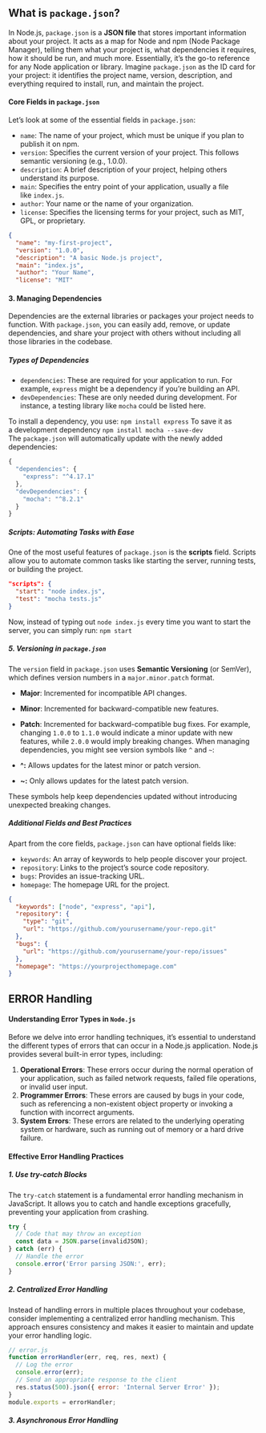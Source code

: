 ## What is `package.json`?
In Node.js, `package.json` is a **JSON file** that stores important information about your project. It acts as a map for Node and npm (Node Package Manager), telling them what your project is, what dependencies it requires, how it should be run, and much more.
Essentially, it’s the go-to reference for any Node application or library.
Imagine `package.json` as the ID card for your project: it identifies the project name, version, description, and everything required to install, run, and maintain the project.
#### Core Fields in `package.json`
Let’s look at some of the essential fields in `package.json`:
- `name`: The name of your project, which must be unique if you plan to publish it on npm.
- `version`: Specifies the current version of your project. This follows semantic versioning (e.g., 1.0.0).
- `description`: A brief description of your project, helping others understand its purpose.
- `main`: Specifies the entry point of your application, usually a file like `index.js`.
- `author`: Your name or the name of your organization.
- `license`: Specifies the licensing terms for your project, such as MIT, GPL, or proprietary.
```json
{
  "name": "my-first-project",
  "version": "1.0.0",
  "description": "A basic Node.js project",
  "main": "index.js",
  "author": "Your Name",
  "license": "MIT"

```
#### 3. Managing Dependencies
Dependencies are the external libraries or packages your project needs to function. With `package.json`, you can easily add, remove, or update dependencies, and share your project with others without including all those libraries in the codebase.
##### Types of Dependencies
- `dependencies`: These are required for your application to run. For example, `express` might be a dependency if you’re building an API.
- `devDependencies`: These are only needed during development. For instance, a testing library like `mocha` could be listed here.

To install a dependency, you use:
`npm install express`
To save it as a development dependency
`npm install mocha --save-dev`
The `package.json` will automatically update with the newly added dependencies:
```js
{
  "dependencies": {
    "express": "^4.17.1"
  },
  "devDependencies": {
    "mocha": "^8.2.1"
  }
}
```
##### Scripts: Automating Tasks with Ease
One of the most useful features of `package.json` is the **scripts** field. Scripts allow you to automate common tasks like starting the server, running tests, or building the project.
```json
"scripts": {
  "start": "node index.js",
  "test": "mocha tests.js"
}
```
Now, instead of typing out `node index.js` every time you want to start the server, you can simply run:
`npm start`
##### 5. Versioning in `package.json`
The `version` field in `package.json` uses **Semantic Versioning** (or SemVer), which defines version numbers in a `major.minor.patch` format.
- **Major**: Incremented for incompatible API changes.
- **Minor**: Incremented for backward-compatible new features.
- **Patch**: Incremented for backward-compatible bug fixes.
For example, changing `1.0.0` to `1.1.0` would indicate a minor update with new features, while `2.0.0` would imply breaking changes.
When managing dependencies, you might see version symbols like `^` and `~`:

- **^:** Allows updates for the latest minor or patch version.
- **~:** Only allows updates for the latest patch version.

These symbols help keep dependencies updated without introducing unexpected breaking changes.
##### Additional Fields and Best Practices
Apart from the core fields, `package.json` can have optional fields like:
- `keywords`: An array of keywords to help people discover your project.
- `repository`: Links to the project’s source code repository.
- `bugs`: Provides an issue-tracking URL.
- `homepage`: The homepage URL for the project.
```json
{
  "keywords": ["node", "express", "api"],
  "repository": {
    "type": "git",
    "url": "https://github.com/yourusername/your-repo.git"
  },
  "bugs": {
    "url": "https://github.com/yourusername/your-repo/issues"
  },
  "homepage": "https://yourprojecthomepage.com"
}
```

## ERROR Handling 
#### Understanding Error Types in `Node.js`
Before we delve into error handling techniques, it’s essential to understand the different types of errors that can occur in a Node.js application. Node.js provides several built-in error types, including:

1. **Operational Errors**: These errors occur during the normal operation of your application, such as failed network requests, failed file operations, or invalid user input.
2. **Programmer Errors**: These errors are caused by bugs in your code, such as referencing a non-existent object property or invoking a function with incorrect arguments.
3. **System Errors**: These errors are related to the underlying operating system or hardware, such as running out of memory or a hard drive failure.
#### Effective Error Handling Practices
##### 1. Use try-catch Blocks
The `try-catch` statement is a fundamental error handling mechanism in JavaScript. It allows you to catch and handle exceptions gracefully, preventing your application from crashing.
```js
try {
  // Code that may throw an exception
  const data = JSON.parse(invalidJSON);
} catch (err) {
  // Handle the error
  console.error('Error parsing JSON:', err);
}
```
##### 2. Centralized Error Handling
Instead of handling errors in multiple places throughout your codebase, consider implementing a centralized error handling mechanism. This approach ensures consistency and makes it easier to maintain and update your error handling logic.
```js
// error.js
function errorHandler(err, req, res, next) {
  // Log the error
  console.error(err);
  // Send an appropriate response to the client
  res.status(500).json({ error: 'Internal Server Error' });
}
module.exports = errorHandler;
```
##### 3. Asynchronous Error Handling